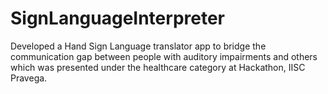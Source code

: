 # SignLanguageInterpreter
Developed a Hand Sign Language translator app to bridge the communication gap between people with auditory impairments and others which was presented under the healthcare category at Hackathon, IISC Pravega.
